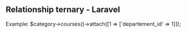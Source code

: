 
## Relationship ternary - Laravel

Example:  $category->courses()->attach([1 => ['departement_id' => 1]]);

